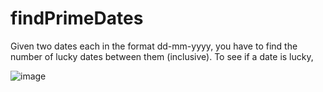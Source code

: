 # findPrimeDates
Given two dates each in the format dd-mm-yyyy, you have to find the number of lucky dates between them (inclusive). To see if a date is lucky,

![image](https://user-images.githubusercontent.com/43896389/222670186-b1535831-705a-460a-9714-a63a1f937d11.png)
